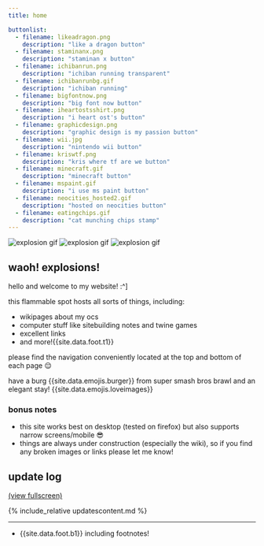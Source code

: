 ```yaml
---
title: home

buttonlist:
  - filename: likeadragon.png
    description: "like a dragon button"
  - filename: staminanx.png
    description: "staminan x button"
  - filename: ichibanrun.png
    description: "ichiban running transparent"
  - filename: ichibanrunbg.gif
    description: "ichiban running"
  - filename: bigfontnow.png
    description: "big font now button"
  - filename: iheartostsshirt.png
    description: "i heart ost's button"
  - filename: graphicdesign.png
    description: "graphic design is my passion button"
  - filename: wii.jpg
    description: "nintendo wii button"
  - filename: kriswtf.png
    description: "kris where tf are we button"
  - filename: minecraft.gif
    description: "minecraft button"
  - filename: mspaint.gif
    description: "i use ms paint button"
  - filename: neocities_hosted2.gif
    description: "hosted on neocities button"
  - filename: eatingchips.gif
    description: "cat munching chips stamp"
---
```


<div class="centered">
  <img src="{{ '/assets/images/gifs/explosion.gif' | relative_url }}" alt="explosion gif" title="explosion gif">
  <img src="{{ '/assets/images/gifs/explosion.gif' | relative_url }}" alt="explosion gif" title="explosion gif">
  <img src="{{ '/assets/images/gifs/explosion.gif' | relative_url }}" alt="explosion gif" title="explosion gif">
</div>

## waoh! explosions!

hello and welcome to my website! :^]

this flammable spot hosts all sorts of things, including:

- wikipages about my ocs
- computer stuff like sitebuilding notes and twine games
- excellent links
- and more!{{site.data.foot.t1}}

please find the navigation conveniently located at the top and bottom of each page 😌

have a burg {{site.data.emojis.burger}} from super smash bros brawl and an elegant stay! {{site.data.emojis.loveimages}}

### bonus notes

- this site works best on desktop (tested on firefox) but also supports narrow screens/mobile 😎
- things are always under construction (especially the wiki), so if you find any broken images or links please let me know!

## update log

[(view fullscreen)](updates.html)

<div class="shortbox" markdown="1">
  {% include_relative updatescontent.md %}
</div>

---

- {{site.data.foot.b1}} including footnotes!
